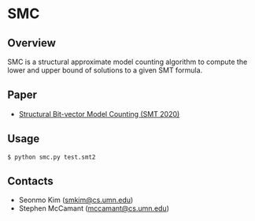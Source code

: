 # SMC

## Overview

SMC is a structural approximate model counting algorithm to compute the lower and upper bound of solutions to a given SMT formula.

## Paper

* [Structural Bit-vector Model Counting (SMT 2020)](http://ceur-ws.org/Vol-2854/short2.pdf)

## Usage

```
$ python smc.py test.smt2
```

## Contacts

* Seonmo Kim (smkim@cs.umn.edu)
* Stephen McCamant (mccamant@cs.umn.edu)
